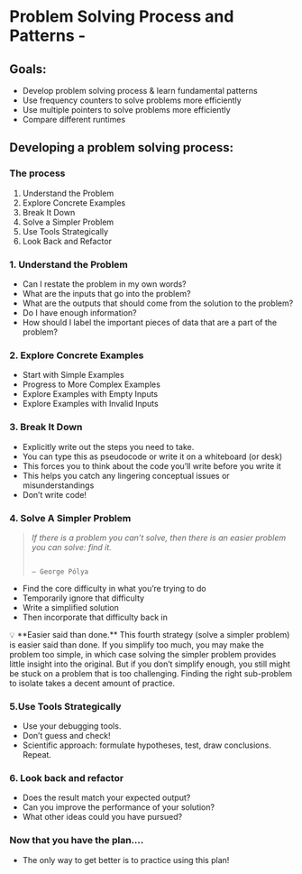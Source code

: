 # Problem Solving Process and Patterns -

## Goals:

- Develop problem solving process & learn fundamental patterns
- Use frequency counters to solve problems more efficiently
- Use multiple pointers to solve problems more efficiently
- Compare different runtimes

## Developing a problem solving process: 

### The process
1. Understand the Problem
2. Explore Concrete Examples
3. Break It Down
4. Solve a Simpler Problem
5. Use Tools Strategically
6. Look Back and Refactor

### 1. Understand the Problem
- Can I restate the problem in my own words?
- What are the inputs that go into the problem?
- What are the outputs that should come from the solution to the problem?
- Do I have enough information?
- How should I label the important pieces of data that are a part of the problem?

### 2. Explore Concrete Examples
- Start with Simple Examples
- Progress to More Complex Examples
- Explore Examples with Empty Inputs
- Explore Examples with Invalid Inputs

### 3. Break It Down
- Explicitly write out the steps you need to take.
- You can type this as pseudocode or write it on a whiteboard (or desk)
- This forces you to think about the code you’ll write before you write it
- This helps you catch any lingering conceptual issues or misunderstandings
- Don’t write code!

### 4. Solve A Simpler Problem
> *If there is a problem you can’t solve, then there is an easier problem you can solve: find it.*
> 
> 
>                                                                                                                               — George Pólya
> 
- Find the core difficulty in what you’re trying to do
- Temporarily ignore that difficulty
- Write a simplified solution
- Then incorporate that difficulty back in

<aside>
💡 **Easier said than done.**
This fourth strategy (solve a simpler problem) is easier said than done. If you simplify too much, you may make the problem too simple, in which case solving the simpler problem provides little insight into the original. But if you don’t simplify enough, you still might be stuck on a problem that is too challenging. Finding the right sub-problem to isolate takes a decent amount of practice.

</aside>

### 5.Use Tools Strategically
- Use your debugging tools.
- Don’t guess and check!
- Scientific approach: formulate hypotheses, test, draw conclusions. Repeat.

### 6. Look back and refactor
- Does the result match your expected output?
- Can you improve the performance of your solution?
- What other ideas could you have pursued?

### Now that you have the plan….
- The only way to get better is to practice using this plan!
